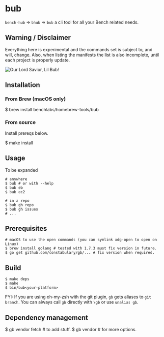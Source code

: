 # bub

`bench-hub` ⇒ `bhub` ⇒ `bub` a cli tool for all your Bench related needs.

## Warning / Disclaimer

Everything here is experimental and the commands set is subject to, and will,
change. Also, when listing the manifests the list is also incomplete, until each
project is properly update.

![Our Lord Savior, Lil Bub!](https://upload.wikimedia.org/wikipedia/commons/thumb/3/3f/Lil_Bub_2013_%28crop_for_thumb%29.jpg/440px-Lil_Bub_2013_%28crop_for_thumb%29.jpg)

## Installation

### From Brew (macOS only)
  $ brew install benchlabs/homebrew-tools/bub

### From source

Install prereqs below.

  $ make install

## Usage

To be expanded

    # anywhere
    $ bub # or with --help
    $ bub eb
    $ bub ec2

    # in a repo
    $ bub gh repo
    $ bub gh issues
    # ...

## Prerequisites

    # macOS to use the open commands (you can symlink xdg-open to open on Linux)
    $ brew install golang # tested with 1.7.3 must fix version in future.
    $ go get github.com/constabulary/gb/... # fix version when required.

## Build

    $ make deps
    $ make
    $ bin/bub<your-platform>

FYI: If you are using oh-my-zsh with the git plugin, `gb` gets aliases to `git branch`. You
can always call `gb` directly with `\gb` or use `unalias gb`.

## Dependency management

$ gb vendor fetch # to add stuff.
    $ gb vendor # for more options.
